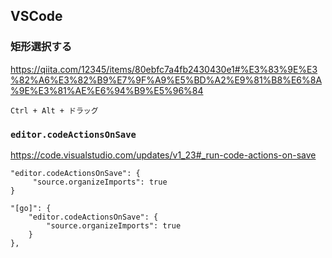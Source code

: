 ## VSCode

### 矩形選択する
https://qiita.com/12345/items/80ebfc7a4fb2430430e1#%E3%83%9E%E3%82%A6%E3%82%B9%E7%9F%A9%E5%BD%A2%E9%81%B8%E6%8A%9E%E3%81%AE%E6%94%B9%E5%96%84

```
Ctrl + Alt + ドラッグ
```

### `editor.codeActionsOnSave`
https://code.visualstudio.com/updates/v1_23#_run-code-actions-on-save

```
"editor.codeActionsOnSave": {
     "source.organizeImports": true
}
```
```
"[go]": {
    "editor.codeActionsOnSave": {
        "source.organizeImports": true
    }
},
```




